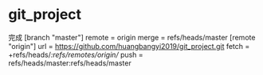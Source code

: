 # git_project
完成
[branch "master"] 
	remote = origin 
	merge = refs/heads/master
[remote "origin"] 
	url = https://github.com/huangbangyi2019/git_project.git 
	fetch = +refs/heads/*:refs/remotes/origin/* 
	push = refs/heads/master:refs/heads/master
